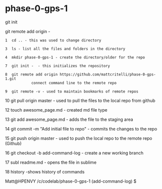 # phase-0-gps-1



git init

git remote add origin <URL> - 


    1  cd .. - this was used to change directory

    3  ls - list all the files and folders in the directory

    4  mkdir phase-0-gps-1 - create the directory/older for the repo

    7  git init -  - this initializes the repository

    8  git remote add origin https://github.com/mattcritelli/phase-0-gps-1.git
    			connect command line to the remote repo

    9  git remote -v - used to maintain bookmarks of remote repos

   10  git pull origin master - used to pull the files to the local repo from github

   12  touch awesome_page.md - created md file type

   13  git add awesome_page.md - adds the file to the staging area

   14  git commit -m "Add initial file to repo" - commits the changes to the repo

   15  git push origin master - used to push the local repo to the remote repo (Github)

   16  git checkout -b add-command-log - create a new working branch 

   17  subl readme.md - opens the file in sublime

   18  history -shows history of commands

Matt@HPENVY /c/codelab/phase-0-gps-1 (add-command-log)
$